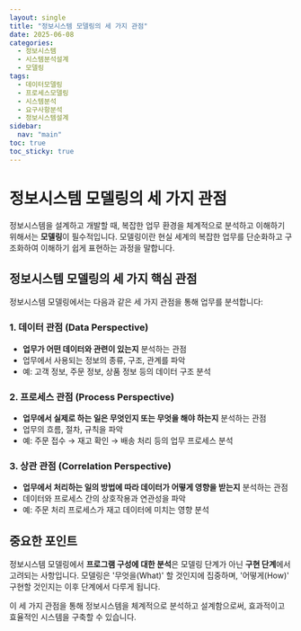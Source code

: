 ```yaml
---
layout: single
title: "정보시스템 모델링의 세 가지 관점"
date: 2025-06-08
categories:
  - 정보시스템
  - 시스템분석설계
  - 모델링
tags:
  - 데이터모델링
  - 프로세스모델링
  - 시스템분석
  - 요구사항분석
  - 정보시스템설계
sidebar:
  nav: "main"
toc: true
toc_sticky: true
---
```


# 정보시스템 모델링의 세 가지 관점

정보시스템을 설계하고 개발할 때, 복잡한 업무 환경을 체계적으로 분석하고 이해하기 위해서는 **모델링**이 필수적입니다. 모델링이란 현실 세계의 복잡한 업무를 단순화하고 구조화하여 이해하기 쉽게 표현하는 과정을 말합니다.

## 정보시스템 모델링의 세 가지 핵심 관점

정보시스템 모델링에서는 다음과 같은 세 가지 관점을 통해 업무를 분석합니다:

### 1. 데이터 관점 (Data Perspective)
- **업무가 어떤 데이터와 관련이 있는지** 분석하는 관점
- 업무에서 사용되는 정보의 종류, 구조, 관계를 파악
- 예: 고객 정보, 주문 정보, 상품 정보 등의 데이터 구조 분석

### 2. 프로세스 관점 (Process Perspective)  
- **업무에서 실제로 하는 일은 무엇인지 또는 무엇을 해야 하는지** 분석하는 관점
- 업무의 흐름, 절차, 규칙을 파악
- 예: 주문 접수 → 재고 확인 → 배송 처리 등의 업무 프로세스 분석

### 3. 상관 관점 (Correlation Perspective)
- **업무에서 처리하는 일의 방법에 따라 데이터가 어떻게 영향을 받는지** 분석하는 관점
- 데이터와 프로세스 간의 상호작용과 연관성을 파악
- 예: 주문 처리 프로세스가 재고 데이터에 미치는 영향 분석

## 중요한 포인트

정보시스템 모델링에서 **프로그램 구성에 대한 분석**은 모델링 단계가 아닌 **구현 단계**에서 고려되는 사항입니다. 모델링은 '무엇을(What)' 할 것인지에 집중하며, '어떻게(How)' 구현할 것인지는 이후 단계에서 다루게 됩니다.

이 세 가지 관점을 통해 정보시스템을 체계적으로 분석하고 설계함으로써, 효과적이고 효율적인 시스템을 구축할 수 있습니다.